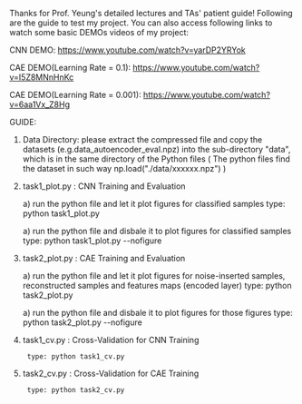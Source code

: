 
   Thanks for Prof. Yeung's detailed lectures and TAs' patient guide!
   Following are the guide to
   test my project. You can also access following links
   to watch some basic DEMOs videos of my project:
   
   
CNN DEMO:                         https://www.youtube.com/watch?v=yarDP2YRYok

CAE DEMO(Learning Rate = 0.1):    https://www.youtube.com/watch?v=I5Z8MNnHnKc

CAE DEMO(Learning Rate = 0.001):  https://www.youtube.com/watch?v=6aa1Vx_Z8Hg


GUIDE:

1. Data Directory:
   please extract the compressed file 
   and copy the datasets (e.g.data_autoencoder_eval.npz) 
   into the sub-directory "data", which is in the same
   directory of the Python files 
   (
        The python files find the dataset in such way 
        np.load("./data/xxxxxx.npz")
   )
   
2. task1_plot.py : CNN Training and Evaluation

    a) run the python file and let it plot figures for classified samples
        type: python task1_plot.py
        
    a) run the python file and disbale it to plot figures for classified samples
        type: python task1_plot.py --nofigure
        
3. task2_plot.py : CAE Training and Evaluation

    a) run the python file and let it plot figures for noise-inserted samples,
        reconstructed samples and features maps (encoded layer)
        type: python task2_plot.py
        
    a) run the python file and disbale it to plot figures for those figures
        type: python task2_plot.py --nofigure
        
4. task1_cv.py : Cross-Validation for CNN Training

        type: python task1_cv.py
        
5. task2_cv.py : Cross-Validation for CAE Training

        type: python task2_cv.py
        
